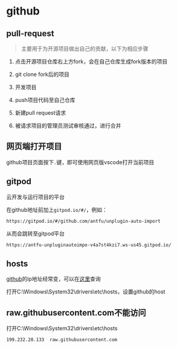 # github

## pull-request

> 主要用于为开源项目做出自己的贡献，以下为相应步骤

1. 点击开源项目仓库右上方fork，会在自己仓库生成fork版本的项目

2. git clone fork后的项目

3. 开发项目

4. push项目代码至自己仓库

5. 新建pull request请求

6. 被请求项目的管理员测试审核通过，进行合并

## 网页端打开项目

github项目页面按下`.`键，即可使用网页版vscode打开当前项目

## gitpod

云开发与运行项目的平台

在github地址前加上`gitpod.io/#/`，例如：

```sh
https://gitpod.io/#/github.com/antfu/unplugin-auto-import
```

从而会跳转至gitpod平台

```sh
https://antfu-unpluginautoimpo-v4a7st4kzi7.ws-us45.gitpod.io/
```

## hosts

[github](https://so.csdn.net/so/search?q=github&spm=1001.2101.3001.7020)的ip地址经常变，可以在[这里](https://www.ipaddress.com/)查询

打开C:\Windows\System32\drivers\etc\hosts，设置github的host

## raw.githubusercontent.com不能访问

打开C:\Windows\System32\drivers\etc\hosts

```
199.232.28.133  raw.githubusercontent.com
```

